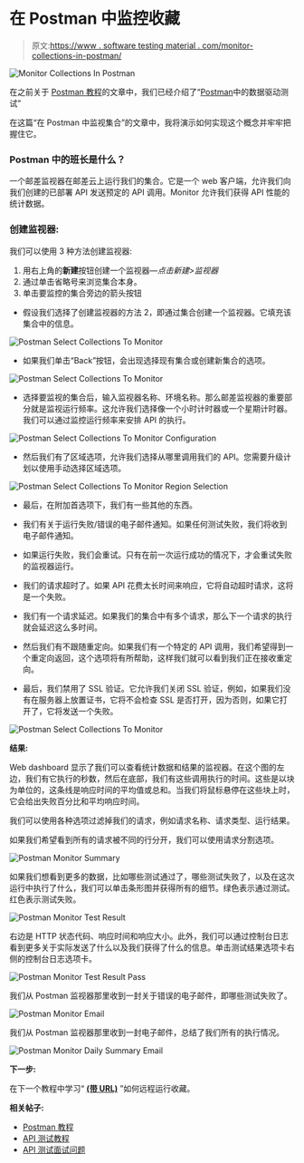 # 在 Postman 中监控收藏

> 原文:[https://www . software testing material . com/monitor-collections-in-postman/](https://www.softwaretestingmaterial.com/monitor-collections-in-postman/)

![Monitor Collections In Postman](img/4ef4f9161ae853c56f3e29eccfd54fe0.png)

在之前关于 [Postman 教程](https://www.softwaretestingmaterial.com/postman-tutorial/)的文章中，我们已经介绍了“[Postman](https://www.softwaretestingmaterial.com/data-driven-testing-in-postman/)中的数据驱动测试”

在这篇“在 Postman 中监视集合”的文章中，我将演示如何实现这个概念并牢牢把握住它。

### **Postman 中的班长是什么？**

一个邮差监视器在邮差云上运行我们的集合。它是一个 web 客户端，允许我们向我们创建的已部署 API 发送预定的 API 调用。Monitor 允许我们获得 API 性能的统计数据。

### **创建监视器:**

我们可以使用 3 种方法创建监视器:

1.  用右上角的**新建**按钮创建一个监视器—*点击新建>监视器*
2.  通过单击省略号来浏览集合本身。
3.  单击要监控的集合旁边的箭头按钮

*   假设我们选择了创建监视器的方法 2，即通过集合创建一个监视器。它填充该集合中的信息。

![Postman Select Collections To Monitor](img/370128ad944fccc835262ddb66bdcee3.png)

*   如果我们单击“Back”按钮，会出现选择现有集合或创建新集合的选项。

![Postman Select Collections To Monitor](img/06e0b2c64098cc2f93f986b41c2f65af.png)

*   选择要监视的集合后，输入监视器名称、环境名称。那么邮差监视器的重要部分就是监视运行频率。这允许我们选择像一个小时计时器或一个星期计时器。我们可以通过监控运行频率来安排 API 的执行。

![Postman Select Collections To Monitor Configuration](img/39f2b86114521933cc0af250f52523ba.png)

*   然后我们有了区域选项，允许我们选择从哪里调用我们的 API。您需要升级计划以使用手动选择区域选项。

![Postman Select Collections To Monitor Region Selection](img/b511e7f0939d954f67b3aab06950430a.png)

*   最后，在附加首选项下，我们有一些其他的东西。

*   我们有关于运行失败/错误的电子邮件通知。如果任何测试失败，我们将收到电子邮件通知。
*   如果运行失败，我们会重试。只有在前一次运行成功的情况下，才会重试失败的监视器运行。
*   我们的请求超时了。如果 API 花费太长时间来响应，它将自动超时请求，这将是一个失败。
*   我们有一个请求延迟。如果我们的集合中有多个请求，那么下一个请求的执行就会延迟这么多时间。
*   然后我们有不跟随重定向。如果我们有一个特定的 API 调用，我们希望得到一个重定向返回，这个选项将有所帮助，这样我们就可以看到我们正在接收重定向。
*   最后，我们禁用了 SSL 验证。它允许我们关闭 SSL 验证，例如，如果我们没有在服务器上放置证书，它将不会检查 SSL 是否打开，因为否则，如果它打开了，它将发送一个失败。

![Postman Select Collections To Monitor](img/1181288614fa4e6f00207badab206fda.png)

**结果:**

Web dashboard 显示了我们可以查看统计数据和结果的监视器。在这个图的左边，我们有它执行的秒数，然后在底部，我们有这些调用执行的时间。这些是以块为单位的，这条线是响应时间的平均值或总和。当我们将鼠标悬停在这些块上时，它会给出失败百分比和平均响应时间。

我们可以使用各种选项过滤掉我们的请求，例如请求名称、请求类型、运行结果。

如果我们希望看到所有的请求被不同的行分开，我们可以使用请求分割选项。

![Postman Monitor Summary](img/1c2af245a9ffd1f4220a5875f494f9d9.png)

如果我们想看到更多的数据，比如哪些测试通过了，哪些测试失败了，以及在这次运行中执行了什么，我们可以单击条形图并获得所有的细节。绿色表示通过测试。红色表示测试失败。

![Postman Monitor Test Result](img/0b8ae7b04d040be391d9db16837dd81c.png)

右边是 HTTP 状态代码、响应时间和响应大小。此外，我们可以通过控制台日志看到更多关于实际发送了什么以及我们获得了什么的信息。单击测试结果选项卡右侧的控制台日志选项卡。

![Postman Monitor Test Result Pass](img/08ea0c7d111f822290a79a08162be1a8.png)

我们从 Postman 监视器那里收到一封关于错误的电子邮件，即哪些测试失败了。

![Postman Monitor Email](img/ef43f0815ec5898c5a14a12b0d9004e5.png)

我们从 Postman 监视器那里收到一封电子邮件，总结了我们所有的执行情况。

![Postman Monitor Daily Summary Email](img/fed7ba3c866c3bd60a38ffc2d0b02def.png)

**下一步:**

在下一个教程中学习“ [**(带 URL)**](https://www.softwaretestingmaterial.com/how-to-run-collections-remotely-in-postman/) ”如何远程运行收藏。

**相关帖子:**

*   [Postman 教程](https://www.softwaretestingmaterial.com/postman-tutorial/)
*   [API 测试教程](https://www.softwaretestingmaterial.com/api-testing/)
*   [API 测试面试问题](https://www.softwaretestingmaterial.com/api-testing-interview-questions/)